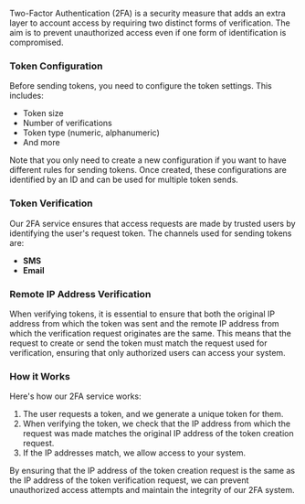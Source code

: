Two-Factor Authentication (2FA) is a security measure that adds an extra layer to account access by requiring two distinct forms of verification. The aim is to prevent unauthorized access even if one form of identification is compromised.

### Token Configuration

Before sending tokens, you need to configure the token settings. This includes:

- Token size
- Number of verifications
- Token type (numeric, alphanumeric)
- And more

Note that you only need to create a new configuration if you want to have different rules for sending tokens. Once created, these configurations are identified by an ID and can be used for multiple token sends.

### Token Verification

Our 2FA service ensures that access requests are made by trusted users by identifying the user's request token. The channels used for sending tokens are:

- **SMS**
- **Email**

### Remote IP Address Verification

When verifying tokens, it is essential to ensure that both the original IP address from which the token was sent and the remote IP address from which the verification request originates are the same. This means that the request to create or send the token must match the request used for verification, ensuring that only authorized users can access your system.

### How it Works

Here's how our 2FA service works:

1. The user requests a token, and we generate a unique token for them.
2. When verifying the token, we check that the IP address from which the request was made matches the original IP address of the token creation request.
3. If the IP addresses match, we allow access to your system.

By ensuring that the IP address of the token creation request is the same as the IP address of the token verification request, we can prevent unauthorized access attempts and maintain the integrity of our 2FA system.